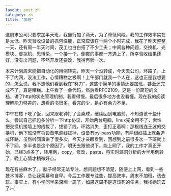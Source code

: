 ```yaml
---
layout: post_zh
category: zh
title: "加班"
---
```


这周末公司只要求加半天班，我自行加了两天，为了降低风险。我的工作效率实在是太低。昨天验收设备的抓包性能，正常应该在一两个小时完成，我花了昨天整整一天，还有周一半天时间，茂工也白白搭了不少工夫；中间各种问题，交换机、光模块、虚拟机、思博伦，一个接一个，倒霉的事都一齐遇上了。所幸验收结果还好，没有出问题，不然开发还要改，我得再验一次。

本来计划周末能把自动化的用例转完，昨天一个没转成，今天去公司，环路了，上不了内网，没法工作，心情糟糕之极啊！上午部门就我一个人在，这也正是我想要的，怎么说，我不想他们看到我在“努力”，这些个简单的事情还要加班，甚至还完成不了，真是糟糕。上午看了一会代码，然后看RFC2109，这是一份简短的文档，讲了http的状态管理机制。我看得慢，最后很多地方也没看懂。现在我的阅读理解能力够差的，想看的书很多，看完的少，是心有余力不足。

中午在楼下吃了饭，回来跟老钟打了会桌球，继续回到电脑前，不知道该干些什么，尝试自己抓包多分析一下http协议，开始两台电脑，linux完全用不了，索性把交换机接墙上的线拔了，拔错了线，环路消失，歪打正着啊；那根线连王波的交换机，他下班没有将设备电源线拔掉，设备有by-pass功能，有两根线插上就会造成环路，虽然听同事讲了很多次，今天才亲眼看到，回想到之前很多次一下班就上不了网，多半也是这个原因了。明天去跟他说下。能上网了，我的工作才真正开始，已经3点多了，转用例，copy，修改，paste，将实时漏洞分析的大半用例转了，晚上心情才稍微好点。

现在有些麻木了。。脑子经常无法专注，想问题想不清楚，随便上上网，看到一些技术博客，总让我羡慕和自卑。今后工作要专注些，提高效率，周末不加班，该去玩。事实上，有小学同学来深圳一周了，如果这周不是这该死的任务，我找她玩去了:-(
